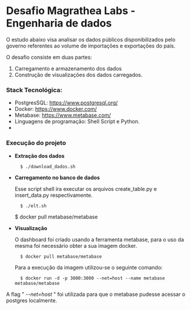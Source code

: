 # Desafio Magrathea Labs - Engenharia de dados

O estudo abaixo visa analisar os dados públicos disponibilizados pelo governo referentes ao volume de importações e exportações do país.

O desafio consiste em duas partes: 

1. Carregamento e armazenamento dos dados
2. Construção de visualizações dos dados carregados.


### Stack Tecnológica:

- PostgresSQL: https://www.postgresql.org/
- Docker: https://www.docker.com/
- Metabase: https://www.metabase.com/
- Linguagens de programação: Shell Script e Python.
- 

### Execução do projeto

- **Extração dos dados**
    
        $ ./download_dados.sh

- **Carregamento no banco de dados**
    
    Esse script shell ira executar os arquivos create_table.py e insert_data.py respectivamente. 

        $ ./elt.sh



    $  docker pull metabase/metabase


- **Visualização**

    O dashboard foi criado usando a ferramenta metabase, para o uso da mesma foi necessário obter a sua imagem docker.

        $ docker pull metabase/metabase
    
    Para a execução da imagem utilizou-se o seguinte comando:

        $ docker run -d -p 3000:3000 --net=host --name metabase metabase/metabase


A flag " *--net=host* " foi utilizada para que o metabase pudesse acessar o postgres localmente. 